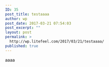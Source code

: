 ```yaml
---
ID: 35
post_title: testaaaa
author: wp
post_date: 2017-03-21 07:54:03
post_excerpt: ""
layout: post
permalink: >
  http://wp.litefeel.com/2017/03/21/testaaaa/
published: true
---
```

aaaa